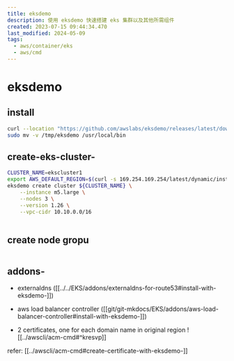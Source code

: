 ```yaml
---
title: eksdemo
description: 使用 eksdemo 快速搭建 eks 集群以及其他所需组件
created: 2023-07-15 09:44:34.470
last_modified: 2024-05-09
tags:
  - aws/container/eks
  - aws/cmd
---
```

# eksdemo

## install
```sh
curl --location "https://github.com/awslabs/eksdemo/releases/latest/download/eksdemo_$(uname -s)_x86_64.tar.gz" |tar xz -C /tmp
sudo mv -v /tmp/eksdemo /usr/local/bin

```

## create-eks-cluster-
```sh
CLUSTER_NAME=ekscluster1
export AWS_DEFAULT_REGION=$(curl -s 169.254.169.254/latest/dynamic/instance-identity/document | jq -r '.region')
eksdemo create cluster ${CLUSTER_NAME} \
    --instance m5.large \
    --nodes 3 \
    --version 1.26 \
    --vpc-cidr 10.10.0.0/16
    
```

## create node gropu
```sh

```

## addons-
- externaldns ([[../../EKS/addons/externaldns-for-route53#install-with-eksdemo-]])
- aws load balancer controller ([[git/git-mkdocs/EKS/addons/aws-load-balancer-controller#install-with-eksdemo-]])

- 2 certificates, one for each domain name in original region
![[../awscli/acm-cmd#^kresvp]]

refer: [[../awscli/acm-cmd#create-certificate-with-eksdemo-]]



